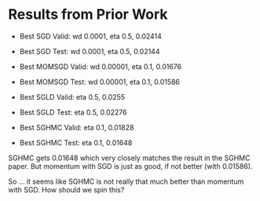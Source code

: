 # Results from Prior Work


- Best SGD Valid: wd 0.0001, eta 0.5, 0.02414
- Best SGD Test: wd 0.0001, eta 0.5, 0.02144

- Best MOMSGD Valid: wd 0.00001, eta 0.1, 0.01676
- Best MOMSGD Test: wd 0.00001, eta 0.1, 0.01586

- Best SGLD Valid: eta 0.5, 0.0255
- Best SGLD Test: eta 0.5, 0.02276

- Best SGHMC Valid: eta 0.1, 0.01828
- Best SGHMC Test: eta 0.1, 0.01648

SGHMC gets 0.01648 which very closely matches the result in the SGHMC paper. But
momentum with SGD is just as good, if not better (with 0.01586).

So ... it seems like SGHMC is not really that much better than momentum with
SGD. How should we spin this?
